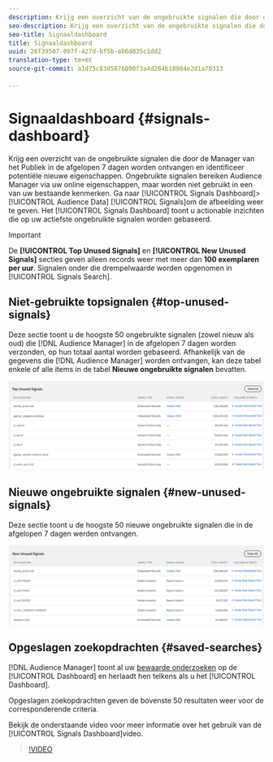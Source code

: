```yaml
---
description: Krijg een overzicht van de ongebruikte signalen die door de Manager van het Publiek in de afgelopen 7 dagen worden ontvangen en identificeer potentiële nieuwe eigenschappen. Ongebruikte signalen bereiken Audience Manager via uw online eigenschappen, maar worden niet gebruikt in een van uw bestaande kenmerken. Ga naar Poortgegevens > Signalen om het dashboard Signalen weer te geven. Het Signals Dashboard toont u actionable inzichten die op uw actiefste ongebruikte signalen worden gebaseerd.
seo-description: Krijg een overzicht van de ongebruikte signalen die door de Manager van het Publiek in de afgelopen 7 dagen worden ontvangen en identificeer potentiële nieuwe eigenschappen. Ongebruikte signalen bereiken Audience Manager via uw online eigenschappen, maar worden niet gebruikt in een van uw bestaande kenmerken. Ga naar Poortgegevens > Signalen om het dashboard Signalen weer te geven. Het Signals Dashboard toont u actionable inzichten die op uw actiefste ongebruikte signalen worden gebaseerd.
seo-title: Signaaldashboard
title: Signaaldashboard
uuid: 26f39507-097f-427d-bf5b-ab6d035c1dd2
translation-type: tm+mt
source-git-commit: a1d75c83d5876090f3a4d284b18984e2d1a70313

---
```



# Signaaldashboard {#signals-dashboard}

Krijg een overzicht van de ongebruikte signalen die door de Manager van het Publiek in de afgelopen 7 dagen worden ontvangen en identificeer potentiële nieuwe eigenschappen. Ongebruikte signalen bereiken Audience Manager via uw online eigenschappen, maar worden niet gebruikt in een van uw bestaande kenmerken. Ga naar [!UICONTROL Signals Dashboard]> [!UICONTROL Audience Data] [!UICONTROL Signals]om de afbeelding weer te geven. Het [!UICONTROL Signals Dashboard] toont u actionable inzichten die op uw actiefste ongebruikte signalen worden gebaseerd.

>[!IMPORTANT]
>
>De **[!UICONTROL Top Unused Signals]** en **[!UICONTROL New Unused Signals]** secties geven alleen records weer met meer dan **100 exemplaren per uur**. Signalen onder die drempelwaarde worden opgenomen in [!UICONTROL Signals Search].

## Niet-gebruikte topsignalen {#top-unused-signals}

Deze sectie toont u de hoogste 50 ongebruikte signalen (zowel nieuw als oud) die [!DNL Audience Manager] in de afgelopen 7 dagen worden verzonden, op hun totaal aantal worden gebaseerd. Afhankelijk van de gegevens die [!DNL Audience Manager] worden ontvangen, kan deze tabel enkele of alle items in de tabel **Nieuwe ongebruikte signalen** bevatten.

![](assets/signals-top-unused.png)

## Nieuwe ongebruikte signalen {#new-unused-signals}

Deze sectie toont u de hoogste 50 nieuwe ongebruikte signalen die in de afgelopen 7 dagen werden ontvangen.

![](assets/signals-new-unused.png)

## Opgeslagen zoekopdrachten {#saved-searches}

[!DNL Audience Manager] toont al uw [bewaarde onderzoeken](../../features/data-explorer/data-explorer-signals-search/data-explorer-save-search.md) op de [!UICONTROL Dashboard] en herlaadt hen telkens als u het [!UICONTROL Dashboard].

Opgeslagen zoekopdrachten geven de bovenste 50 resultaten weer voor de corresponderende criteria.

Bekijk de onderstaande video voor meer informatie over het gebruik van de [!UICONTROL Signals Dashboard]video.
>[!VIDEO](https://video.tv.adobe.com/v/25151/)